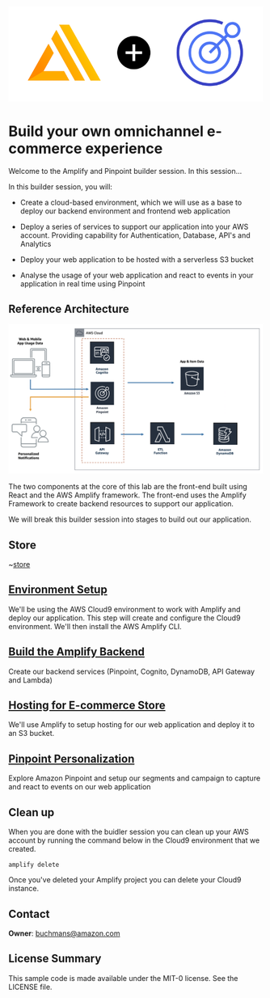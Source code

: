![logo](.images/amplify-plus-pinpoint.png)

# Build your own omnichannel e-commerce experience

Welcome to the Amplify and Pinpoint builder session.  In this session...

In this builder session, you will:

- Create a cloud-based environment, which we will use as a base to deploy our backend environment and frontend web application

- Deploy a series of services to support our application into your AWS account.  Providing capability for Authentication, Database, API's and Analytics

- Deploy your web application to be hosted with a serverless S3 bucket

- Analyse the usage of your web application and react to events in your application in real time using Pinpoint

## Reference Architecture
![architecture](.images/architecture.png)

The two components at the core of this lab are the front-end built using React and the AWS Amplify framework.  The front-end uses the Amplify Framework to create backend resources to support our application.

We will break this builder session into stages to build out our application.

## Store
~[store](.images/store-demo.png)

## [Environment Setup](documentation/setup/)
We'll be using the AWS Cloud9 environment to work with Amplify and deploy our application.  This step will create and configure the Cloud9 environment.  We'll then install the AWS Amplify CLI.

## [Build the Amplify Backend](documentation/backend/)
Create our backend services (Pinpoint, Cognito, DynamoDB, API Gateway and Lambda)

## [Hosting for E-commerce Store](documentation/hosting/)
We'll use Amplify to setup hosting for our web application and deploy it to an S3 bucket.

## [Pinpoint Personalization](documentation/pinpoint/)
Explore Amazon Pinpoint and setup our segments and campaign to capture and react to events on our web application

<!-- ## [Homework: Integrate Personalize for Recommendations](documentation/personalize)
If you have extra time lets explore how we can integrate Amazon Personalize to provide predicitve user engagement -->

## Clean up
When you are done with the buidler session you can clean up your AWS account by running the command below in the Cloud9 environment that we created.

```Shell
amplify delete
```

Once you've deleted your Amplify project you can delete your Cloud9 instance.

## Contact

**Owner**: buchmans@amazon.com

## License Summary

This sample code is made available under the MIT-0 license. See the LICENSE file.